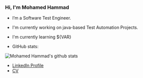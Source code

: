 ### Hi, I'm Mohamed Hammad 
- I’m a Software Test Engineer.
- I'm currently working on java-based Test Automation Projects.
- I'm currently learning ${VAR}


- GitHub stats:

![Mohamed Hammad's github stats](https://github-readme-stats.vercel.app/api?username=hammad101088&&show_icons=true&title_color=ffffff&icon_color=bb2acf&text_color=daf7dc&bg_color=151515)


- [LinkedIn Profile](https://www.linkedin.com/in/mohamed-hammad-88a433186/)
- [CV](https://hammad101088.github.io/MohamedHammad-Resume/)


